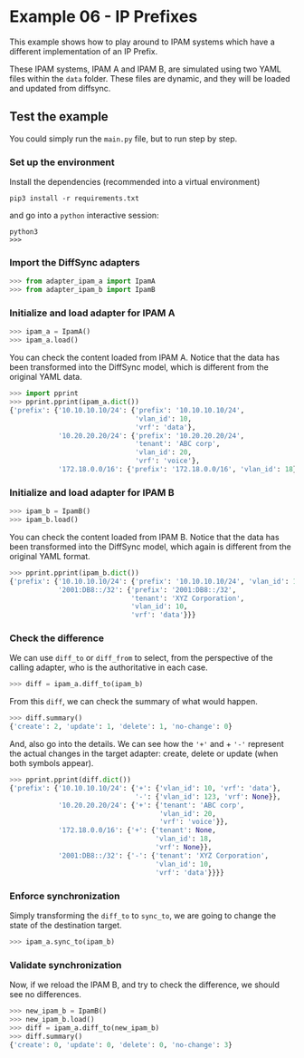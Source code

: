 # Example 06 - IP Prefixes

This example shows how to play around to IPAM systems which have a different implementation of an IP Prefix.

These IPAM systems, IPAM A and IPAM B, are simulated using two YAML files within the `data` folder. These files are dynamic, and they will be loaded and updated from diffsync.

## Test the example

You could simply run the `main.py` file, but to run step by step.

### Set up the environment

Install the dependencies (recommended into a virtual environment)

```
pip3 install -r requirements.txt
```

and go into a `python` interactive session:

```
python3
>>>
```

### Import the DiffSync adapters

```py
>>> from adapter_ipam_a import IpamA
>>> from adapter_ipam_b import IpamB
```

### Initialize and load adapter for IPAM A

```py
>>> ipam_a = IpamA()
>>> ipam_a.load()
```

You can check the content loaded from IPAM A. Notice that the data has been transformed into the DiffSync model, which is different from the original YAML data.

```py
>>> import pprint
>>> pprint.pprint(ipam_a.dict())
{'prefix': {'10.10.10.10/24': {'prefix': '10.10.10.10/24',
                               'vlan_id': 10,
                               'vrf': 'data'},
            '10.20.20.20/24': {'prefix': '10.20.20.20/24',
                               'tenant': 'ABC corp',
                               'vlan_id': 20,
                               'vrf': 'voice'},
            '172.18.0.0/16': {'prefix': '172.18.0.0/16', 'vlan_id': 18}}}
```

### Initialize and load adapter for IPAM B

```py
>>> ipam_b = IpamB()
>>> ipam_b.load()
```

You can check the content loaded from IPAM B. Notice that the data has been transformed into the DiffSync model, which again is different from the original YAML format.

```py
>>> pprint.pprint(ipam_b.dict())
{'prefix': {'10.10.10.10/24': {'prefix': '10.10.10.10/24', 'vlan_id': 123},
            '2001:DB8::/32': {'prefix': '2001:DB8::/32',
                              'tenant': 'XYZ Corporation',
                              'vlan_id': 10,
                              'vrf': 'data'}}}
```

### Check the difference

We can use `diff_to` or `diff_from` to select, from the perspective of the calling adapter, who is the authoritative in each case.

```py
>>> diff = ipam_a.diff_to(ipam_b)
```

From this `diff`, we can check the summary of what would happen.

```py
>>> diff.summary()
{'create': 2, 'update': 1, 'delete': 1, 'no-change': 0}
```

And, also go into the details. We can see how the `'+'` and + `'-'` represent the actual changes in the target adapter: create, delete or update (when both symbols appear).

```py
>>> pprint.pprint(diff.dict())
{'prefix': {'10.10.10.10/24': {'+': {'vlan_id': 10, 'vrf': 'data'},
                               '-': {'vlan_id': 123, 'vrf': None}},
            '10.20.20.20/24': {'+': {'tenant': 'ABC corp',
                                     'vlan_id': 20,
                                     'vrf': 'voice'}},
            '172.18.0.0/16': {'+': {'tenant': None,
                                    'vlan_id': 18,
                                    'vrf': None}},
            '2001:DB8::/32': {'-': {'tenant': 'XYZ Corporation',
                                    'vlan_id': 10,
                                    'vrf': 'data'}}}}
```

### Enforce synchronization

Simply transforming the `diff_to` to `sync_to`, we are going to change the state of the destination target.

```py
>>> ipam_a.sync_to(ipam_b)
```

### Validate synchronization

Now, if we reload the IPAM B, and try to check the difference, we should see no differences.

```py
>>> new_ipam_b = IpamB()
>>> new_ipam_b.load()
>>> diff = ipam_a.diff_to(new_ipam_b)
>>> diff.summary()
{'create': 0, 'update': 0, 'delete': 0, 'no-change': 3}
```
